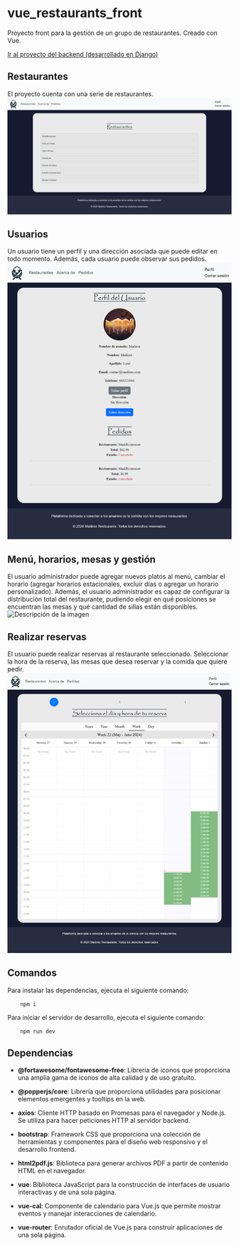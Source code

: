# vue_restaurants_front

Proyecto front para la gestión de un grupo de restaurantes. Creado con Vue.

[Ir al proyecto del backend (desarrollado en Django)](https://github.com/Madirex/django-restaurants-api/)

## Restaurantes
El proyecto cuenta con una serie de restaurantes.
![Descripción de la imagen](/images/img1.png)

## Usuarios
Un usuario tiene un perfil y una dirección asociada que puede editar en todo momento. Además, cada usuario puede observar sus pedidos.
![Descripción de la imagen](/images/img2.png)

## Menú, horarios, mesas y gestión
El usuario administrador puede agregar nuevos platos al menú, cambiar el horario (agregar horarios estacionales, excluir días o agregar un horario personalizado). Además, el usuario administrador es capaz de configurar la distribución total del restaurante, pudiendo elegir en qué posiciones se encuentran las mesas y qué cantidad de sillas están disponibles.
![Descripción de la imagen](/images/img3.png)

## Realizar reservas
El usuario puede realizar reservas al restaurante seleccionado. Seleccionar la hora de la reserva, las mesas que desea reservar y la comida que quiere pedir.
![Descripción de la imagen](/images/img4.png)


## Comandos

Para instalar las dependencias, ejecuta el siguiente comando:

        npm i

Para iniciar el servidor de desarrollo, ejecuta el siguiente comando:

        npm run dev

## Dependencias

- **@fortawesome/fontawesome-free**: Librería de iconos que proporciona una amplia gama de iconos de alta calidad y de uso gratuito.
  
- **@popperjs/core**: Librería que proporciona utilidades para posicionar elementos emergentes y tooltips en la web.
  
- **axios**: Cliente HTTP basado en Promesas para el navegador y Node.js. Se utiliza para hacer peticiones HTTP al servidor backend.
  
- **bootstrap**: Framework CSS que proporciona una colección de herramientas y componentes para el diseño web responsivo y el desarrollo frontend.

- **html2pdf.js**: Biblioteca para generar archivos PDF a partir de contenido HTML en el navegador.

- **vue**: Biblioteca JavaScript para la construcción de interfaces de usuario interactivas y de una sola página.

- **vue-cal**: Componente de calendario para Vue.js que permite mostrar eventos y manejar interacciones de calendario.

- **vue-router**: Enrutador oficial de Vue.js para construir aplicaciones de una sola página.

